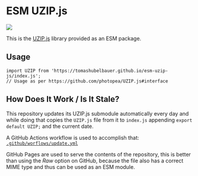 # ESM UZIP.js

![](https://github.com/tomashubelbauer/esm-uzip-js/workflows/.github/workflows/update.yml/badge.svg)

This is the [UZIP.js](https://github.com/photopea/UZIP.js) library provided as an ESM package.

## Usage

```
import UZIP from 'https://tomashubelbauer.github.io/esm-uzip-js/index.js';
// Usage as per https://github.com/photopea/UZIP.js#interface
```

## How Does It Work / Is It Stale?

This repository updates its UZIP.js submodule automatically every day and while doing that
copies the `UZIP.js` file from it to `index.js` appending `export default UZIP;` and the
current date.

A GitHub Actions workflow is used to accomplish that:
[`.github/worflows/update.yml`](.github/worflows/update.yml)

GitHub Pages are used to serve the contents of the repository, this is better than using
the *Raw* option on GitHub, because the file also has a correct MIME type and thus can be
used as an ESM module.
